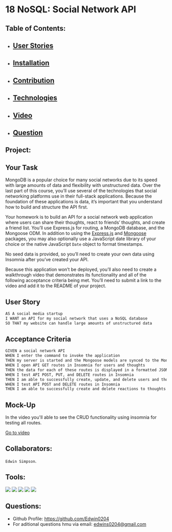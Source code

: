 # 18 NoSQL: Social Network API

  ## Table of Contents:
  - ## [User Stories](#project)
  - ## [Installation](#installation) 
  - ## [Contribution](#collaborators)
  - ## [Technologies](#tools)
  - ## [Video](#collaborators)
  - ## [Question](#questions)


## Project:

## Your Task

MongoDB is a popular choice for many social networks due to its speed with large amounts of data and flexibility with unstructured data. Over the last part of this course, you’ll use several of the technologies that social networking platforms use in their full-stack applications. Because the foundation of these applications is data, it’s important that you understand how to build and structure the API first.

Your homework is to build an API for a social network web application where users can share their thoughts, react to friends’ thoughts, and create a friend list. You’ll use Express.js for routing, a MongoDB database, and the Mongoose ODM. In addition to using the [Express.js](https://www.npmjs.com/package/express) and [Mongoose](https://www.npmjs.com/package/mongoose) packages, you may also optionally use a JavaScript date library of your choice or the native JavaScript `Date` object to format timestamps.

No seed data is provided, so you’ll need to create your own data using Insomnia after you’ve created your API.

Because this application won’t be deployed, you’ll also need to create a walkthrough video that demonstrates its functionality and all of the following acceptance criteria being met. You’ll need to submit a link to the video and add it to the README of your project.


## User Story

```md
AS A social media startup
I WANT an API for my social network that uses a NoSQL database
SO THAT my website can handle large amounts of unstructured data
```

## Acceptance Criteria

```md
GIVEN a social network API
WHEN I enter the command to invoke the application
THEN my server is started and the Mongoose models are synced to the MongoDB database
WHEN I open API GET routes in Insomnia for users and thoughts
THEN the data for each of these routes is displayed in a formatted JSON
WHEN I test API POST, PUT, and DELETE routes in Insomnia
THEN I am able to successfully create, update, and delete users and thoughts in my database
WHEN I test API POST and DELETE routes in Insomnia
THEN I am able to successfully create and delete reactions to thoughts and add and remove friends to a user’s friend list
```


## Mock-Up


 In the video you'll able to see the CRUD functionality using insomnia for testing all routes.
<div><a href="https://drive.google.com/file/d/1vEXMWH7JP8IK_4yype5gy8t6x5SUBDT4/view" target="_blank">Go to video</a></div>

  
    
  ## Collaborators:
  `Edwin Simpson`.

  ## Tools:
  <div style="display=flex flex-row flex-wrap">
  <img src="https://img.shields.io/badge/-JavaScript-F7DF1E?logo=javascript&logoColor=fff">
  <img src="https://img.shields.io/badge/-Node.js-339933?logo=node.js&logoColor=fff">
  <img src="https://img.shields.io/badge/-MongoDB-47A248?logo=mongodb&logoColor=fff">
  <img src="https://img.shields.io/badge/-GitHub-181717?logo=github&logoColor=fff">
  <img src="https://img.shields.io/badge/-Git-F05032?logo=git&logoColor=fff">
  </div>

  ## Questions:
  - Github Profile: https://github.com/Edwin0204
  - For aditional questions hmu via email: edwins0204@gmail.com